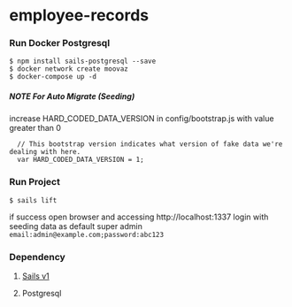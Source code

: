 # employee-records

### Run Docker Postgresql

```
$ npm install sails-postgresql --save
$ docker network create moovaz
$ docker-compose up -d
```

##### NOTE For Auto Migrate (Seeding)

increase HARD_CODED_DATA_VERSION in config/bootstrap.js with value greater than 0

```
  // This bootstrap version indicates what version of fake data we're dealing with here.
  var HARD_CODED_DATA_VERSION = 1;
```

### Run Project

```
$ sails lift
```

if success open browser and accessing http://localhost:1337
login with seeding data as default super admin `email:admin@example.com;password:abc123`

### Dependency

1.  [Sails v1](https://sailsjs.com)
<!-- Internally, Sails used [`sails-generate@1.17.2`](https://github.com/balderdashy/sails-generate/tree/v1.17.2/lib/core-generators/new). -->
2.  Postgresql

<!--
Note:  Generators are usually run using the globally-installed `sails` CLI (command-line interface).  This CLI version is _environment-specific_ rather than app-specific, thus over time, as a project's dependencies are upgraded or the project is worked on by different developers on different computers using different versions of Node.js, the Sails dependency in its package.json file may differ from the globally-installed Sails CLI release it was originally generated with.  (Be sure to always check out the relevant [upgrading guides](https://sailsjs.com/upgrading) before upgrading the version of Sails used by your app.  If you're stuck, [get help here](https://sailsjs.com/support).)
-->
